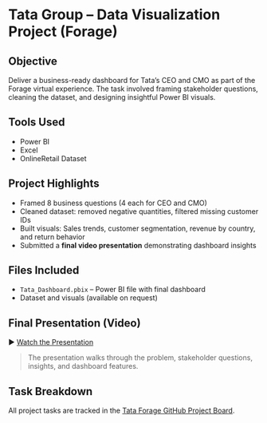 # Tata Group – Data Visualization Project (Forage)

##  Objective
Deliver a business-ready dashboard for Tata’s CEO and CMO as part of the Forage virtual experience. The task involved framing stakeholder questions, cleaning the dataset, and designing insightful Power BI visuals.

##  Tools Used
- Power BI
- Excel
- OnlineRetail Dataset

##  Project Highlights
- Framed 8 business questions (4 each for CEO and CMO)
- Cleaned dataset: removed negative quantities, filtered missing customer IDs
- Built visuals: Sales trends, customer segmentation, revenue by country, and return behavior
- Submitted a **final video presentation** demonstrating dashboard insights

##  Files Included
- `Tata_Dashboard.pbix` – Power BI file with final dashboard
- Dataset and visuals (available on request)

##  Final Presentation (Video)
▶️ [Watch the Presentation](https://drive.google.com/file/d/1qm9sgLdF7Ny6c3wP-pgmMX5aPsBv0Oz2/view?usp=sharing)

> The presentation walks through the problem, stakeholder questions, insights, and dashboard features.

##  Task Breakdown

All project tasks are tracked in the [Tata Forage GitHub Project Board](https://github.com/yourusername/forage-tata-project/projects/1).

